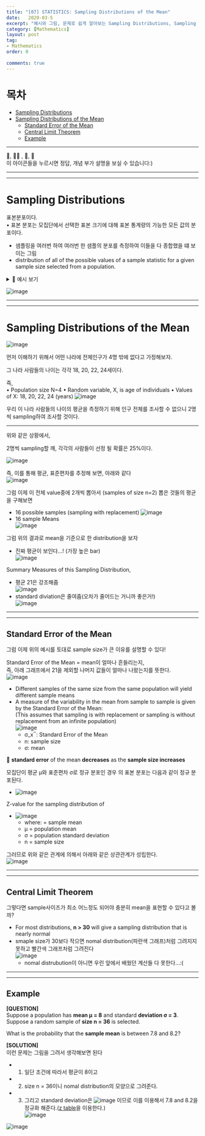 ```yaml
---
title: "[07] STATISTICS: Sampling Distributions of the Mean"
date:   2020-03-5
excerpt: "예시와 그림, 문제로 쉽게 알아보는 Sampling Distributions, Sampling Distributions of the Mean, Standard Error of the Mean, Central Limit Theorem"
category: [Mathematics]
layout: post
tag:
- Mathematics
order: 0 
 
comments: true
---
```


# 목차
- [Sampling Distributions](#sampling-distributions)
- [Sampling Distributions of the Mean](#sampling-distributions-of-the-mean)
  * [Standard Error of the Mean](#standard-error-of-the-mean)
  * [Central Limit Theorem](#central-limit-theorem)
  * [Example](#example)











---


 
👀, 🤷‍♀️ , 📜, 📝    
이 아이콘들을 누르시면 정답, 개념 부가 설명을 보실 수 있습니다:)



---
----


# Sampling Distributions
표본분포이다.    
• 표본 분포는 모집단에서 선택한 표본 크기에 대해 표본 통계량의 가능한 모든 값의 분포이다.        
* 샘플링을 여러번 하여 여러번 한 샘플의 분포를 측정하여 이들을 다 종합했을 떄 보이는 그림      
* distribution of all of the possible values of a sample statistic for a given sample size selected from a population.

<details>
<summary>📝 예시 보기</summary>
<div markdown="1">

예를 들어,       
  해당 대학의 학생 50명을 대상으로 평균 GPA를 추출한다고 가정해 보십시오.        
  크기가 50인 여러 표본을 얻은 경우 각 표본에 대해 서로 다른 평균을 계산합니다.        
  우리는 50명의 학생 표본에 대해 계산할 수 있는 모든 잠재적 평균 GPA의 분포에 관심이 있습니다

  
  
</div>
</details> 


![image](https://user-images.githubusercontent.com/76824611/137562281-8c055e85-9d88-4fd7-87ba-2f2d2534179e.png)


---
-----

# Sampling Distributions of the Mean

![image](https://user-images.githubusercontent.com/76824611/137562372-6c673397-8ece-47b5-8cbe-2e493002bd65.png)

먼저 이해하기 위해서 어떤 나라에 전체인구가 4명 밖에 없다고 가정해보자.    

그 나라 사람들의 나이는 각각 18, 20, 22, 24세이다. 

즉,    
• Population size N=4
• Random variable, X, is age of individuals
• Values of X: 18, 20, 22, 24 (years)
![image](https://user-images.githubusercontent.com/76824611/137562702-934b62f4-f116-4a73-b12f-ace867c1f545.png)


우리 이 나라 사람들의 나이의 평균을 측정하기 위해 인구 전체를 조사할 수 없으니 2명씩 sampling하여 조사할 것이다.    


-----

위와 같은 상황에서,    

2명씩 sampling할 깨, 각각의 사람들이 선정 될 확률은 25%이다.   

![image](https://user-images.githubusercontent.com/76824611/137562765-b72cdc1f-4503-4239-906f-0b595eea0026.png)

즉, 이를 통해 평균, 표준편차를 추정해 보면, 아래와 같다       
![image](https://user-images.githubusercontent.com/76824611/137562863-d481ac87-dbb0-43c6-a385-6a466707a9b0.png)


그럼 이제 이 전체 value중에 2개씩 뽑아서 (samples of size n=2) 뽑은 것들의 평균을 구해보면
* 16 possible samples (sampling with replacement)
![image](https://user-images.githubusercontent.com/76824611/137562999-912d9d3e-5951-433a-985a-2299fb8448fb.png)
* 16 sample Means    
![image](https://user-images.githubusercontent.com/76824611/137563005-242dddf2-30d7-489b-8c11-1a970e5668d9.png)


그럼 위의 결과로 mean을 기준으로 한 distribution을 보자      
* 진짜 평균이 보인다...! (가장 높은 bar)  
![image](https://user-images.githubusercontent.com/76824611/137563086-ed57007b-87c7-44fa-8a67-33a9fc69b516.png)


Summary Measures of this Sampling Distribution,      
* 평균 21은 강조해줌      
![image](https://user-images.githubusercontent.com/76824611/137563205-a5d025f9-c058-4b9a-84dd-3377479dfb96.png)
* standard diviation은 줄여줌(오차가 줄어드는 거니까 좋은거!)    
![image](https://user-images.githubusercontent.com/76824611/137563219-bee128d1-9ea1-4ef2-abab-8de10ef4ca76.png)

------
-------

## Standard Error of the Mean

그럼 이제 위의 예시를 토대로 sample size가 큰 이유를 설명할 수 있다!     

Standard Error of the Mean = mean이 얼마나 흔들리는지,     
즉, 아래 그래프에서 21을 제외할 나머지 값들이 얼마나 나왔는지를 뜻한다.       
![image](https://user-images.githubusercontent.com/76824611/137563556-ef990451-a0d1-4501-be78-cb5e91b08536.png)



* Different samples of the same size from the same population will yield different sample means      
* A measure of the variability in the mean from sample to sample is given by the Standard Error of the Mean:         
(This assumes that sampling is with replacement or sampling is without replacement from an infinite population)    
![image](https://user-images.githubusercontent.com/76824611/137563429-05b19cdc-6f7b-4c70-a082-b727c1b7e422.png)
    * σ_x ̅  : Standard Error of the Mean        
    * n: sample size      
    * σ: mean   

📌 **standard error** of the mean **decreases** as the **sample size increases**


모집단이 평균 μ와 표준편차 σ로 정규 분포인 경우 의 표본 분포는 다음과 같이 정규 분포된다.
* ![image](https://user-images.githubusercontent.com/76824611/137563865-31c92468-bcee-4cbf-b9ec-e4e57149e1f7.png)


 Z-value for the sampling distribution of    
 * ![image](https://user-images.githubusercontent.com/76824611/137563927-763b59d6-ce88-456d-baf3-b568898540bc.png)    
   * where: = sample mean    
   * μ = population mean   
   * σ = population standard deviation   
   * n = sample size    



그러므로 위와 같은 관계에 의해서 아래와 같은 상관관계가 성립한다.     
![image](https://user-images.githubusercontent.com/76824611/137564019-0fcc2e87-8a6c-489b-bf49-fa7ca5125486.png)



------
------



## Central Limit Theorem
그렇다면 sample사이즈가 최소 어느정도 되어야 충분히 mean을 표현할 수 있다고 볼까?      
* For most distributions,   **n > 30** will give a sampling distribution that is nearly normal   
* smaple size가 30보다 작으면 nomal distribution(파란색 그래프)처럼 그려지지 못하고 빨간색 그래프처럼 그려진다       
![image](https://user-images.githubusercontent.com/76824611/137564194-dfb22e2b-574c-4fc7-afa9-b9e1a9a06e16.png)
   * nomal distrubution이 아니면 우린 앞에서 배웠던 계산들 다 못한다...:(     


--------
------


## Example

**[QUESTION]**     
Suppose a population has **mean μ = 8** and standard **deviation σ = 3**. Suppose a random sample of **size n = 36** is selected.        

What is the probability that the **sample mean** is between 7.8 and 8.2?      


**[SOLUTION]**        
이런 문제는 그림을 그려서 생각해보면 된다     
* 1) 일단 조건에 따라서 평균이 8이고     
* 2) size n = 36이니 nomal distribution의 모양으로 그려준다.       
* 3) 그리고  standard deviation은 
   ![image](https://user-images.githubusercontent.com/76824611/137564561-06574796-f7a1-48e0-b89a-d0f1ddaf0156.png)
   이므로 이를 이용해서 7.8 and 8.2을 정규화 해준다.([z table](https://www.math.arizona.edu/~rsims/ma464/standardnormaltable.pdf)을 이용한다.)     
   ![image](https://user-images.githubusercontent.com/76824611/137564621-57b74327-94ba-4c81-af73-b2f981880aa2.png)


![image](https://user-images.githubusercontent.com/76824611/137564465-ee1bf708-977e-4c65-8868-301e09e919f0.png)











